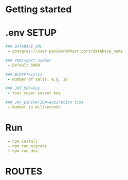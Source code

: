 # Getting started


# .env SETUP

```yml 
### DATABASE_URL
 - postgres://user:password@host:port/database_name

### PORT=port number
 - Default 5000

### BCRYPT=salts
 - Number of salts, e.g. 10

### JWT_KEY=key
 - Your super secret key

### JWT_EXPIRATION=expiration time
 - Number in miliseconds
```
#
# Run
```yml 
 - npm install
 - npm run migrate
 - npm run dev
 ```

#
# ROUTES

```yml 

```
